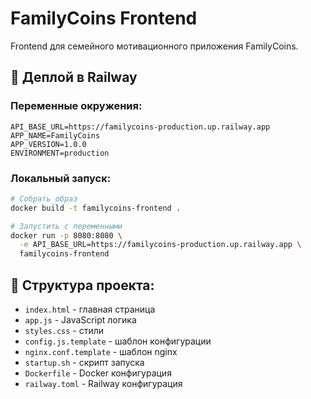 # FamilyCoins Frontend

Frontend для семейного мотивационного приложения FamilyCoins.

## 🚀 Деплой в Railway

### Переменные окружения:

```env
API_BASE_URL=https://familycoins-production.up.railway.app
APP_NAME=FamilyCoins
APP_VERSION=1.0.0
ENVIRONMENT=production
```

### Локальный запуск:

```bash
# Собрать образ
docker build -t familycoins-frontend .

# Запустить с переменными
docker run -p 8080:8080 \
  -e API_BASE_URL=https://familycoins-production.up.railway.app \
  familycoins-frontend
```

## 📁 Структура проекта:

- `index.html` - главная страница
- `app.js` - JavaScript логика
- `styles.css` - стили
- `config.js.template` - шаблон конфигурации
- `nginx.conf.template` - шаблон nginx
- `startup.sh` - скрипт запуска
- `Dockerfile` - Docker конфигурация
- `railway.toml` - Railway конфигурация
